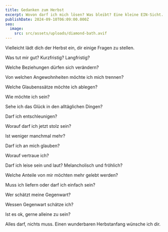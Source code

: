 ```yaml
---
title: Gedanken zum Herbst
excerpt: Wovon darf ich mich lösen? Was bleibt? Eine kleine EIN-Sicht.
publishDate: 2024-09-10T06:09:00.000Z
seo:
  image:
    src: src/assets/uploads/diamond-bath.avif
---
```


Vielleicht lädt dich der Herbst ein, dir einige Fragen zu stellen.

Was tut mir gut? Kurzfristig? Langfristig?

Welche Beziehungen dürfen sich verändern?

Von welchen Angewohnheiten möchte ich mich trennen?

Welche Glaubenssätze möchte ich ablegen?

Wie möchte ich sein?

Sehe ich das Glück in den alltäglichen Dingen?

Darf ich entschleunigen?

Worauf darf ich jetzt stolz sein?

Ist weniger manchmal mehr?

Darf ich an mich glauben?

Worauf vertraue ich?

Darf ich leise sein und laut? Melancholisch und fröhlich?

Welche Anteile von mir möchten mehr gelebt werden?

Muss ich liefern oder darf ich einfach sein?

Wer schätzt meine Gegenwart?

Wessen Gegenwart schätze ich?

Ist es ok, gerne alleine zu sein?

Alles darf, nichts muss. Einen wunderbaren Herbstanfang wünsche ich dir.
